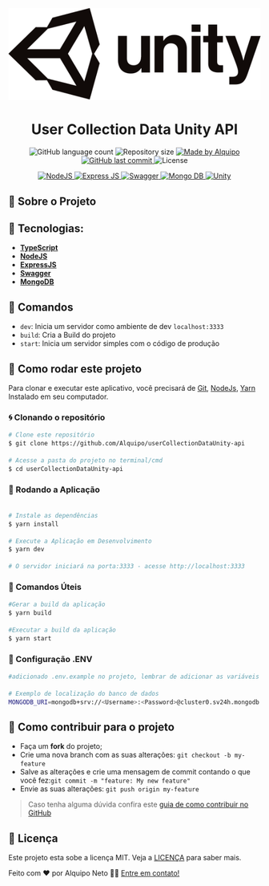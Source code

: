<p align="center">
  <img  alt="Unity Logo" title="Unity Logo" src=".github/readme/Unity_logo.svg" />
</p>

<h1 align="center">
 User Collection Data Unity API
</h1>

<p align="center">

  <img alt="GitHub language count" src="https://img.shields.io/github/languages/count/Alquipo/userCollectionDataUnity-api">

  <img alt="Repository size" src="https://img.shields.io/github/repo-size/Alquipo/userCollectionDataUnity-api">

  <a href="https://www.linkedin.com/in/alquiponeto/">
      <img alt="Made by Alquipo" src="https://img.shields.io/badge/made%20by-AlquipoNeto-blue">
  </a>

  <a href="https://github.com/Alquipo/dragoongames-web/commits/master">
      <img alt="GitHub last commit" src="https://img.shields.io/github/last-commit/Alquipo/userCollectionDataUnity-api?color=blue">
  </a>

  <img alt="License" src="https://img.shields.io/badge/license-MIT-brightgreen?color=blue">

</p>

<p align="center">

  <a target="_blank" href="https://nodejs.org/en">
    <img alt="NodeJS" src="https://img.shields.io/badge/node.js-6DA55F?style=for-the-badge&logo=node.js&logoColor=white">
  </a>

   <a target="_blank" href="https://expressjs.com">
    <img alt="Express JS" src="https://img.shields.io/badge/express.js-%23404d59.svg?style=for-the-badge&logo=express&logoColor=%2361DAFB">
  </a>

   <a target="_blank" href="https://swagger.io/">
    <img alt="Swagger" src="https://img.shields.io/badge/-Swagger-%23Clojure?style=for-the-badge&logo=swagger&logoColor=white">
  </a>

  <a target="_blank" href="https://www.mongodb.com/">
    <img alt="Mongo DB" src="https://img.shields.io/badge/MongoDB-%234ea94b.svg?style=for-the-badge&logo=mongodb&logoColor=white">
  </a>

  <a target="_blank" href="https://unity.com/pt">
    <img alt="Unity" src="https://img.shields.io/badge/unity-%23000000.svg?style=for-the-badge&logo=unity&logoColor=white">
  </a>

  

</p>

## 🚀 Sobre o Projeto




<!-- ## 🎖️ Milestone

    -Adicionar autenticação ✔️
     -->

<!-- ## 🎨 Layout

### Web

<h4 align="center">
  <img alt="home" title="home" src=".github/readme/home.png" width="400px" height="200" />
  <img alt="explorer" title="explorer" src=".github/readme/explorer.png" width="400px" height="200" />
  <img alt="profile" title="profile" src=".github/readme/profile.png" width="400px" height="200" />
  <img alt="order" title="order" src=".github/readme/order.png" width="400px" height="200" />
</h4>

### Mobile (PWA)

<h4 align="center">
  <img alt="home" title="home" src=".github/readme/home-mobile.png" width="300px" height="500" />
  <img alt="explorer" title="explorer" src=".github/readme/explore-mobile.png" width="300px" height="500" />
  <img alt="profile" title="profile" src=".github/readme/menu-mobile.png" width="300px" height="500" />
  <img alt="order" title="order" src=".github/readme/profile-mobile.png" width="300px" height="500" />
</h4>

#### Email Template

<h4 align="center">
  <img alt="email" title="email" src=".github/readme/email.png" width="400px" />
</h4>

### Storybook e Test

<h4 align="center">

  <img alt="Test Unitário" title="Test Unitário" src=".github/readme/jest-1.png" width="400px" height="400" />
  <img alt="Test Unitário" title="Test Unitário" src=".github/readme/jest-2.png" width="400px"  />
  <img alt="Test Integração" title="Test Integração" src=".github/readme/cypress.png" width="400px" />
  <img alt="Storybook" title="Storybook" src=".github/readme/storybook.png" width="400px" height="250" />

</h4>

<br/> -->

## 🔨 Tecnologias:

- **[TypeScript](https://www.typescriptlang.org/)**
- **[NodeJS](https://nodejs.org/en)**
- **[ExpressJS](https://expressjs.com)**
- **[Swagger](https://swagger.io/)**
- **[MongoDB](https://www.mongodb.com/)**


## 🔎 Comandos

- `dev`: Inicia um servidor como ambiente de dev `localhost:3333`
- `build`: Cria a Build do projeto
- `start`: Inicia um servidor simples com o código de produção

## 🚀 Como rodar este projeto

Para clonar e executar este aplicativo, você precisará de [Git](https://git-scm.com), [NodeJs](https://nodejs.org/en/), [Yarn](https://yarnpkg.com/) Instalado em seu computador.

### 🌀 Clonando o repositório

```bash
# Clone este repositório
$ git clone https://github.com/Alquipo/userCollectionDataUnity-api

# Acesse a pasta do projeto no terminal/cmd
$ cd userCollectionDataUnity-api
```

### 🎲 Rodando a Aplicação

```bash

# Instale as dependências
$ yarn install

# Execute a Aplicação em Desenvolvimento
$ yarn dev

# O servidor iniciará na porta:3333 - acesse http://localhost:3333

```

### 💾 Comandos Úteis

```bash
#Gerar a build da aplicação
$ yarn build

#Executar a build da aplicação
$ yarn start

```

### 📁 Configuração .ENV

```bash
#adicionado .env.example no projeto, lembrar de adicionar as variáveis de ambiente conforme o exemplo

# Exemplo de localização do banco de dados
MONGODB_URI=mongodb+srv://<Username>:<Password>@cluster0.sv24h.mongodb.net/<DatabaseName>?retryWrites=true&w=majority


```

## 🤔 Como contribuir para o projeto

- Faça um **fork** do projeto;
- Crie uma nova branch com as suas alterações: `git checkout -b my-feature`
- Salve as alterações e crie uma mensagem de commit contando o que você fez:`git commit -m "feature: My new feature"`
- Envie as suas alterações: `git push origin my-feature`

> Caso tenha alguma dúvida confira este [guia de como contribuir no GitHub](https://github.com/firstcontributions/first-contributions)

## 📝 Licença

Este projeto esta sobe a licença MIT. Veja a [LICENÇA](https://opensource.org/licenses/MIT) para saber mais.

Feito com ❤️ por Alquipo Neto 👋🏽 [Entre em contato!](https://www.linkedin.com/in/alquiponeto/)
